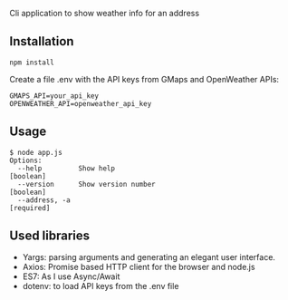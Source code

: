 Cli application to show weather info for an address

## Installation

```npm install```

Create a file .env with the API keys from GMaps and OpenWeather APIs:
```
GMAPS_API=your_api_key
OPENWEATHER_API=openweather_api_key
```

## Usage

```
$ node app.js
Options:
  --help         Show help                                             [boolean]
  --version      Show version number                                   [boolean]
  --address, -a                                                       [required]
```

## Used libraries
- Yargs: parsing arguments and generating an elegant user interface.
- Axios: Promise based HTTP client for the browser and node.js
- ES7: As I use Async/Await
- dotenv: to load API keys from the .env file
